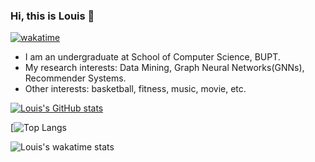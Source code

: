 ### Hi, this is Louis 👋

<!--
**louiswng/louiswng** is a ✨ _special_ ✨ repository because its `README.md` (this file) appears on your GitHub profile.

Here are some ideas to get you started:

- 🔭 I’m currently working on ...
- 🌱 I’m currently learning ...
- 👯 I’m looking to collaborate on ...
- 🤔 I’m looking for help with ...
- 💬 Ask me about ...
- 📫 How to reach me: ...
- 😄 Pronouns: ...
- ⚡ Fun fact: ...
-->
 
[![wakatime](https://wakatime.com/badge/user/662559b9-2885-4adf-af0b-0c887cbdb9ee.svg)](https://wakatime.com/@662559b9-2885-4adf-af0b-0c887cbdb9ee)
 
- I am an undergraduate at School of Computer Science, BUPT. <!-- Also an incoming MPhil student at Data Intelligence Lab, HKU. -->
- My research interests: Data Mining, Graph Neural Networks(GNNs), Recommender Systems.
- Other interests: basketball, fitness, music, movie, etc.

[![Louis's GitHub stats](https://github-readme-stats.vercel.app/api?username=louiswng&count_private=true&show_icons=true)](https://github.com/louiswng/github-readme-stats)

[![Top Langs](https://github-readme-stats.vercel.app/api/top-langs/?username=louiswng&layout=compact)

![Louis's wakatime stats](https://github-readme-stats.vercel.app/api/wakatime?username=louiswng)
